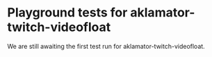 # Playground tests for aklamator-twitch-videofloat
We are still awaiting the first test run for aklamator-twitch-videofloat.
